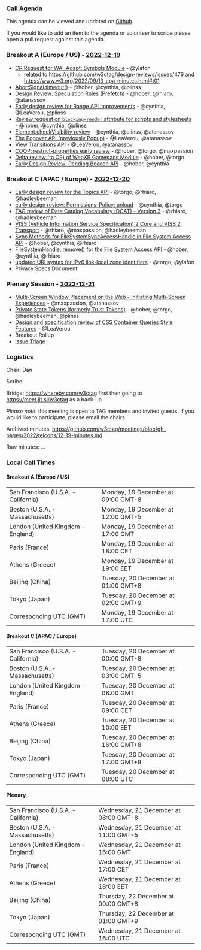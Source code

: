 ### Call Agenda

This agenda can be viewed and updated on [Github](https://github.com/w3ctag/meetings/blob/gh-pages/2022/telcons/12-19-agenda.md).

If you would like to add an item to the agenda or volunteer to scribe please open a pull request against this agenda.

### Breakout A (Europe / US) - [2022-12-19](https://www.timeanddate.com/worldclock/converter.html?iso=20221219T170000&p1=224&p2=43&p3=136&p4=195&p5=26&p6=33&p7=248&p8=235)

* [CR Request for WAI-Adapt: Symbols Module](https://github.com/w3c/transitions/issues/478) - @ylafon
  * related to https://github.com/w3ctag/design-reviews/issues/476 and https://www.w3.org/2022/09/13-apa-minutes.html#t01
* [AbortSignal.timeout()](https://github.com/w3ctag/design-reviews/issues/711) - @hober, @cynthia, @plinss
* [Design Review: Speculation Rules (Prefetch)](https://github.com/w3ctag/design-reviews/issues/721) - @hober, @rhiaro, @atanassov
* [Early design review for Range API improvements](https://github.com/w3ctag/design-reviews/issues/725) - @cynthia, @LeaVerou, @plinss
* [Review request on `blocking=render` attribute for scripts and stylesheets](https://github.com/w3ctag/design-reviews/issues/727) - @hober, @cynthia, @plinss
* [Element.checkVisibility review](https://github.com/w3ctag/design-reviews/issues/734) - @cynthia, @plinss, @atanassov
* [The Popover API (previously Popup)](https://github.com/w3ctag/design-reviews/issues/743) - @LeaVerou, @atanassov
* [View Transitions API](https://github.com/w3ctag/design-reviews/issues/748) - @LeaVerou, @atanassov
* [COOP: restrict-properties early review](https://github.com/w3ctag/design-reviews/issues/760) - @hober, @torgo, @maxpassion
* [Delta review (to CR) of WebXR Gamepads Module](https://github.com/w3ctag/design-reviews/issues/770) - @hober, @torgo
* [Early Design Review: Pending Beacon API](https://github.com/w3ctag/design-reviews/issues/776) - @hober, @cynthia

### Breakout C (APAC / Europe) - [2022-12-20](https://www.timeanddate.com/worldclock/converter.html?iso=20221220T080000&p1=224&p2=43&p3=136&p4=195&p5=26&p6=33&p7=248&p8=235)

* [Early design review for the Topics API](https://github.com/w3ctag/design-reviews/issues/726) - @torgo, @rhiaro, @hadleybeeman
* [early design review: Permissions-Policy: unload](https://github.com/w3ctag/design-reviews/issues/738) - @cynthia, @torgo
* [TAG review of Data Catalog Vocabulary (DCAT) - Version 3](https://github.com/w3ctag/design-reviews/issues/758) - @rhiaro, @hadleybeeman
* [VISS (Vehicle Information Service Specification) 2 Core and VISS 2 Transport](https://github.com/w3ctag/design-reviews/issues/768) - @rhiaro, @maxpassion, @hadleybeeman
* [Sync Methods for FileSystemSyncAccessHandle in File System Access API](https://github.com/w3ctag/design-reviews/issues/772) - @hober, @cynthia, @rhiaro
* [FileSystemHandle::remove() for the File System Access API](https://github.com/w3ctag/design-reviews/issues/773) - @hober, @cynthia, @rhiaro
* [updated URI syntax for IPv6 link-local zone identifiers](https://github.com/w3ctag/design-reviews/issues/774) - @torgo, @ylafon
* Privacy Specs Document

### Plenary Session - [2022-12-21](https://www.timeanddate.com/worldclock/converter.html?iso=20221221T160000&p1=224&p2=43&p3=136&p4=195&p5=26&p6=33&p7=248&p8=235)

* [Multi-Screen Window Placement on the Web - Initiating Multi-Screen Experiences](https://github.com/w3ctag/design-reviews/issues/767) - @maxpassion, @atanassov
* [Private State Tokens (formerly Trust Tokens)](https://github.com/w3ctag/design-reviews/issues/780) - @hober, @torgo, @hadleybeeman, @plinss
* [Design and specification review of CSS Container Queries Style Features](https://github.com/w3ctag/design-reviews/issues/787) - @LeaVerou
* Breakout Rollup
* [Issue Triage](https://github.com/w3ctag/design-reviews/issues?q=is%3Aissue+is%3Aopen+label%3A%22Progress%3A+untriaged%22)

### Logistics

Chair: Dan

Scribe:

Bridge: https://whereby.com/w3ctag first then going to https://meet.jit.si/w3ctag as a back-up

*Please note*: this meeting is open to TAG members and invited guests. If you would like to participate, please email the chairs.

Archived minutes: https://github.com/w3ctag/meetings/blob/gh-pages/2022/telcons/12-19-minutes.md

Raw minutes: ...


### Local Call Times

#### Breakout A (Europe / US)

<table>
<tr><td> San Francisco (U.S.A. - California) <td> Monday, 19 December at 09:00 GMT-8</td></tr>
<tr><td> Boston (U.S.A. - Massachusetts) <td> Monday, 19 December at 12:00 GMT-5</td></tr>
<tr><td> London (United Kingdom - England) <td> Monday, 19 December at 17:00 GMT</td></tr>
<tr><td> Paris (France) <td> Monday, 19 December at 18:00 CET</td></tr>
<tr><td> Athens (Greece) <td> Monday, 19 December at 19:00 EET</td></tr>
<tr><td> Beijing (China) <td> Tuesday, 20 December at 01:00 GMT+8</td></tr>
<tr><td> Tokyo (Japan) <td> Tuesday, 20 December at 02:00 GMT+9</td></tr>
<tr><td> Corresponding UTC (GMT) <td> Monday, 19 December at 17:00 UTC</td></tr>
</table>

#### Breakout C (APAC / Europe)

<table>
<tr><td> San Francisco (U.S.A. - California) <td> Tuesday, 20 December at 00:00 GMT-8</td></tr>
<tr><td> Boston (U.S.A. - Massachusetts) <td> Tuesday, 20 December at 03:00 GMT-5</td></tr>
<tr><td> London (United Kingdom - England) <td> Tuesday, 20 December at 08:00 GMT</td></tr>
<tr><td> Paris (France) <td> Tuesday, 20 December at 09:00 CET</td></tr>
<tr><td> Athens (Greece) <td> Tuesday, 20 December at 10:00 EET</td></tr>
<tr><td> Beijing (China) <td> Tuesday, 20 December at 16:00 GMT+8</td></tr>
<tr><td> Tokyo (Japan) <td> Tuesday, 20 December at 17:00 GMT+9</td></tr>
<tr><td> Corresponding UTC (GMT) <td> Tuesday, 20 December at 08:00 UTC</td></tr>
</table>

#### Plenary

<table>
<tr><td> San Francisco (U.S.A. - California) <td> Wednesday, 21 December at 08:00 GMT-8</td></tr>
<tr><td> Boston (U.S.A. - Massachusetts) <td> Wednesday, 21 December at 11:00 GMT-5</td></tr>
<tr><td> London (United Kingdom - England) <td> Wednesday, 21 December at 16:00 GMT</td></tr>
<tr><td> Paris (France) <td> Wednesday, 21 December at 17:00 CET</td></tr>
<tr><td> Athens (Greece) <td> Wednesday, 21 December at 18:00 EET</td></tr>
<tr><td> Beijing (China) <td> Thursday, 22 December at 00:00 GMT+8</td></tr>
<tr><td> Tokyo (Japan) <td> Thursday, 22 December at 01:00 GMT+9</td></tr>
<tr><td> Corresponding UTC (GMT) <td> Wednesday, 21 December at 16:00 UTC</td></tr>
</table>
